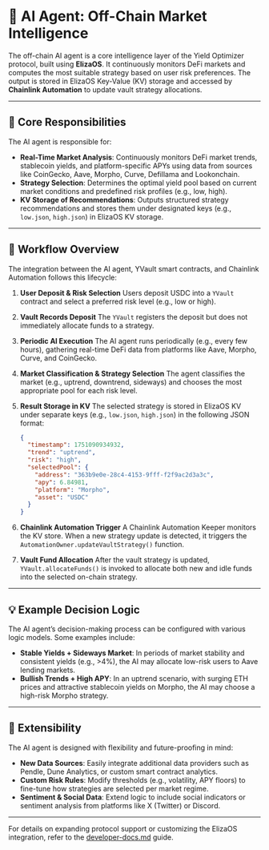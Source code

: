 
# 🤖 AI Agent: Off-Chain Market Intelligence

The off-chain AI agent is a core intelligence layer of the Yield Optimizer protocol, built using **ElizaOS**. It continuously monitors DeFi markets and computes the most suitable strategy based on user risk preferences. The output is stored in ElizaOS Key-Value (KV) storage and accessed by **Chainlink Automation** to update vault strategy allocations.

---

## 🎯 Core Responsibilities

The AI agent is responsible for:

* **Real-Time Market Analysis**: Continuously monitors DeFi market trends, stablecoin yields, and platform-specific APYs using data from sources like CoinGecko, Aave, Morpho, Curve, Defillama and Lookonchain.
* **Strategy Selection**: Determines the optimal yield pool based on current market conditions and predefined risk profiles (e.g., low, high).
* **KV Storage of Recommendations**: Outputs structured strategy recommendations and stores them under designated keys (e.g., `low.json`, `high.json`) in ElizaOS KV storage.

---

## 🚀 Workflow Overview

The integration between the AI agent, YVault smart contracts, and Chainlink Automation follows this lifecycle:

1. **User Deposit & Risk Selection**
   Users deposit USDC into a `YVault` contract and select a preferred risk level (e.g., low or high).

2. **Vault Records Deposit**
   The `YVault` registers the deposit but does not immediately allocate funds to a strategy.

3. **Periodic AI Execution**
   The AI agent runs periodically (e.g., every few hours), gathering real-time DeFi data from platforms like Aave, Morpho, Curve, and CoinGecko.

4. **Market Classification & Strategy Selection**
   The agent classifies the market (e.g., uptrend, downtrend, sideways) and chooses the most appropriate pool for each risk level.

5. **Result Storage in KV**
   The selected strategy is stored in ElizaOS KV under separate keys (e.g., `low.json`, `high.json`) in the following JSON format:

   ```json
   {
     "timestamp": 1751090934932,
     "trend": "uptrend",
     "risk": "high",
     "selectedPool": {
       "address": "363b9e0e-28c4-4153-9fff-f2f9ac2d3a3c",
       "apy": 6.84981,
       "platform": "Morpho",
       "asset": "USDC"
     }
   }
   ```

6. **Chainlink Automation Trigger**
   A Chainlink Automation Keeper monitors the KV store. When a new strategy update is detected, it triggers the `AutomationOwner.updateVaultStrategy()` function.

7. **Vault Fund Allocation**
   After the vault strategy is updated, `YVault.allocateFunds()` is invoked to allocate both new and idle funds into the selected on-chain strategy.

---

## 💡 Example Decision Logic

The AI agent’s decision-making process can be configured with various logic models. Some examples include:

* **Stable Yields + Sideways Market**: In periods of market stability and consistent yields (e.g., >4%), the AI may allocate low-risk users to Aave lending markets.
* **Bullish Trends + High APY**: In an uptrend scenario, with surging ETH prices and attractive stablecoin yields on Morpho, the AI may choose a high-risk Morpho strategy.

---

## 🔌 Extensibility

The AI agent is designed with flexibility and future-proofing in mind:

* **New Data Sources**: Easily integrate additional data providers such as Pendle, Dune Analytics, or custom smart contract analytics.
* **Custom Risk Rules**: Modify thresholds (e.g., volatility, APY floors) to fine-tune how strategies are selected per market regime.
* **Sentiment & Social Data**: Extend logic to include social indicators or sentiment analysis from platforms like X (Twitter) or Discord.

---

For details on expanding protocol support or customizing the ElizaOS integration, refer to the [developer-docs.md](developer-docs.md) guide.

